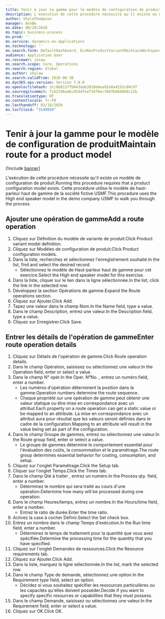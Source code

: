 ```yaml
---
title: Tenir à jour la gamme pour le modèle de configuration de produit
description: L'exécution de cette procédure nécessite qu'il existe un modèle de configuration de produit.
author: ShylaThompson
manager: AnnBe
ms.date: 08/29/2018
ms.topic: business-process
ms.prod: ''
ms.service: dynamics-ax-applications
ms.technology: ''
ms.search.form: DefaultDashboard, EcoResProductVariantMaintainWorkspace, PCProductConfigurationModelListPage, PCProductConfigurationModelDetails, PCRouteOperationDetails, WrkCtrCapabilityLookUp
audience: Application User
ms.reviewer: josaw
ms.search.scope: Core, Operations
ms.search.region: Global
ms.author: shylaw
ms.search.validFrom: 2016-06-30
ms.dyn365.ops.version: Version 7.0.0
ms.openlocfilehash: 3cc8b8137fb043dab3910ebea92e0a4152c80c97
ms.sourcegitcommit: fcb27d6a46cd544feef34f6ec7607bdd46b0c12b
ms.translationtype: HT
ms.contentlocale: fr-FR
ms.lasthandoff: 03/18/2020
ms.locfileid: "3149916"
---
```

# <a name="maintain-route-for-a-product-model"></a><span data-ttu-id="18984-103">Tenir à jour la gamme pour le modèle de configuration de produit</span><span class="sxs-lookup"><span data-stu-id="18984-103">Maintain route for a product model</span></span>

[!include [banner](../../includes/banner.md)]

<span data-ttu-id="18984-104">L'exécution de cette procédure nécessite qu'il existe un modèle de configuration de produit.</span><span class="sxs-lookup"><span data-stu-id="18984-104">Running this procedure requires that a product configuration model exists.</span></span> <span data-ttu-id="18984-105">Cette procédure utilise le modèle de haut-parleur haut de gamme de la société fictive USMF.</span><span class="sxs-lookup"><span data-stu-id="18984-105">This procedure uses the High end speaker model in the demo company USMF to walk you through the process.</span></span>


## <a name="add-a-route-operation"></a><span data-ttu-id="18984-106">Ajouter une opération de gamme</span><span class="sxs-lookup"><span data-stu-id="18984-106">Add a route operation</span></span>
1. <span data-ttu-id="18984-107">Cliquez sur Définition du modèle de variante de produit.</span><span class="sxs-lookup"><span data-stu-id="18984-107">Click Product variant model definition.</span></span>
2. <span data-ttu-id="18984-108">Cliquez sur Modèles de configuration de produit.</span><span class="sxs-lookup"><span data-stu-id="18984-108">Click Product configuration models.</span></span>
3. <span data-ttu-id="18984-109">Dans la liste, recherchez et sélectionnez l'enregistrement souhaité.</span><span class="sxs-lookup"><span data-stu-id="18984-109">In the list, find and select the desired record.</span></span>
    * <span data-ttu-id="18984-110">Sélectionnez le modèle de Haut-parleur haut de gamme pour cet exercice.</span><span class="sxs-lookup"><span data-stu-id="18984-110">Select the High end speaker model for this exercise.</span></span>  
4. <span data-ttu-id="18984-111">Dans la liste, cliquer sur le lien dans la ligne sélectionnée.</span><span class="sxs-lookup"><span data-stu-id="18984-111">In the list, click the link in the selected row.</span></span>
5. <span data-ttu-id="18984-112">Développez la section Opérations de gamme.</span><span class="sxs-lookup"><span data-stu-id="18984-112">Expand the Route operations section.</span></span>
6. <span data-ttu-id="18984-113">Cliquez sur Ajouter.</span><span class="sxs-lookup"><span data-stu-id="18984-113">Click Add.</span></span>
7. <span data-ttu-id="18984-114">Tapez une valeur dans le champ Nom.</span><span class="sxs-lookup"><span data-stu-id="18984-114">In the Name field, type a value.</span></span>
8. <span data-ttu-id="18984-115">Dans le champ Description, entrez une valeur.</span><span class="sxs-lookup"><span data-stu-id="18984-115">In the Description field, type a value.</span></span>
9. <span data-ttu-id="18984-116">Cliquez sur Enregistrer.</span><span class="sxs-lookup"><span data-stu-id="18984-116">Click Save.</span></span>

## <a name="enter-route-operation-details"></a><span data-ttu-id="18984-117">Entrer les détails de l'opération de gamme</span><span class="sxs-lookup"><span data-stu-id="18984-117">Enter route operation details</span></span>
1. <span data-ttu-id="18984-118">Cliquez sur Détails de l'opération de gamme.</span><span class="sxs-lookup"><span data-stu-id="18984-118">Click Route operation details.</span></span>
2. <span data-ttu-id="18984-119">Dans le champ Opération, saisissez ou sélectionnez une valeur.</span><span class="sxs-lookup"><span data-stu-id="18984-119">In the Operation field, enter or select a value.</span></span>
3. <span data-ttu-id="18984-120">Dans le champ N° opér.</span><span class="sxs-lookup"><span data-stu-id="18984-120">In the Oper.</span></span> <span data-ttu-id="18984-121">N°</span><span class="sxs-lookup"><span data-stu-id="18984-121">No.</span></span> <span data-ttu-id="18984-122">, entrez un numéro.</span><span class="sxs-lookup"><span data-stu-id="18984-122">field, enter a number.</span></span>
    * <span data-ttu-id="18984-123">Les numéros d'opération déterminent la position dans la gamme.</span><span class="sxs-lookup"><span data-stu-id="18984-123">Operation numbers determine the route sequence.</span></span>  
    * <span data-ttu-id="18984-124">Chaque propriété sur une opération de gamme peut obtenir une valeur statique ou être mise en correspondance avec un attribut.</span><span class="sxs-lookup"><span data-stu-id="18984-124">Each property on a route operation can get a static value or be mapped to an attribute.</span></span> <span data-ttu-id="18984-125">La mise en correspondance avec un attribut aura pour résultat que les valeurs seront définies dans le cadre de la configuration.</span><span class="sxs-lookup"><span data-stu-id="18984-125">Mapping to an attribute will result in the value being set as part of the configuration.</span></span>  
4. <span data-ttu-id="18984-126">Dans le champ Groupe de gammes, entrez ou sélectionnez une valeur.</span><span class="sxs-lookup"><span data-stu-id="18984-126">In the Route group field, enter or select a value.</span></span>
    * <span data-ttu-id="18984-127">Le groupe de gammes détermine le comportement essentiel pour l'évaluation des coûts, la consommation et le paramétrage.</span><span class="sxs-lookup"><span data-stu-id="18984-127">The route group determines essential behavior for costing, consumption, and setup.</span></span>  
5. <span data-ttu-id="18984-128">Cliquez sur l'onglet Paramétrage.</span><span class="sxs-lookup"><span data-stu-id="18984-128">Click the Setup tab.</span></span>
6. <span data-ttu-id="18984-129">Cliquer sur l'onglet Temps.</span><span class="sxs-lookup"><span data-stu-id="18984-129">Click the Times tab.</span></span>
7. <span data-ttu-id="18984-130">Dans le champ Qté à traiter , entrez un numéro.</span><span class="sxs-lookup"><span data-stu-id="18984-130">In the Process qty. field, enter a number.</span></span>
    * <span data-ttu-id="18984-131">Déterminez le nombre qui sera traité au cours d'une opération.</span><span class="sxs-lookup"><span data-stu-id="18984-131">Determine how many will be processed during one operation.</span></span>  
8. <span data-ttu-id="18984-132">Dans le champ Heures/temps, entrez un nombre.</span><span class="sxs-lookup"><span data-stu-id="18984-132">In the Hours/time field, enter a number.</span></span>
    * <span data-ttu-id="18984-133">Entrez le ratio de durée.</span><span class="sxs-lookup"><span data-stu-id="18984-133">Enter the time ratio.</span></span>  
9. <span data-ttu-id="18984-134">Activez la case à cocher Définir.</span><span class="sxs-lookup"><span data-stu-id="18984-134">Select the Set check box.</span></span>
10. <span data-ttu-id="18984-135">Entrez un nombre dans le champ Temps d'exécution.</span><span class="sxs-lookup"><span data-stu-id="18984-135">In the Run time field, enter a number.</span></span>
    * <span data-ttu-id="18984-136">Déterminez le temps de traitement pour la quantité que vous avez spécifiée.</span><span class="sxs-lookup"><span data-stu-id="18984-136">Determine the processing time for the quantity that you have specified.</span></span>  
11. <span data-ttu-id="18984-137">Cliquez sur l'onglet Demandes de ressources.</span><span class="sxs-lookup"><span data-stu-id="18984-137">Click the Resource requirements tab.</span></span>
12. <span data-ttu-id="18984-138">Cliquez sur Ajouter.</span><span class="sxs-lookup"><span data-stu-id="18984-138">Click Add.</span></span>
13. <span data-ttu-id="18984-139">Dans la liste, marquez la ligne sélectionnée.</span><span class="sxs-lookup"><span data-stu-id="18984-139">In the list, mark the selected row.</span></span>
14. <span data-ttu-id="18984-140">Dans le champ Type de demande, sélectionnez une option.</span><span class="sxs-lookup"><span data-stu-id="18984-140">In the Requirement type field, select an option.</span></span>
    * <span data-ttu-id="18984-141">Décidez si vous souhaitez spécifier les ressources particulières ou les capacités qu'elles doivent posséder.</span><span class="sxs-lookup"><span data-stu-id="18984-141">Decide if you want to specify specific resources or capabilities that they must possess.</span></span>  
15. <span data-ttu-id="18984-142">Dans le champ Demande, saisissez ou sélectionnez une valeur.</span><span class="sxs-lookup"><span data-stu-id="18984-142">In the Requirement field, enter or select a value.</span></span>
16. <span data-ttu-id="18984-143">Cliquez sur OK.</span><span class="sxs-lookup"><span data-stu-id="18984-143">Click OK.</span></span>

